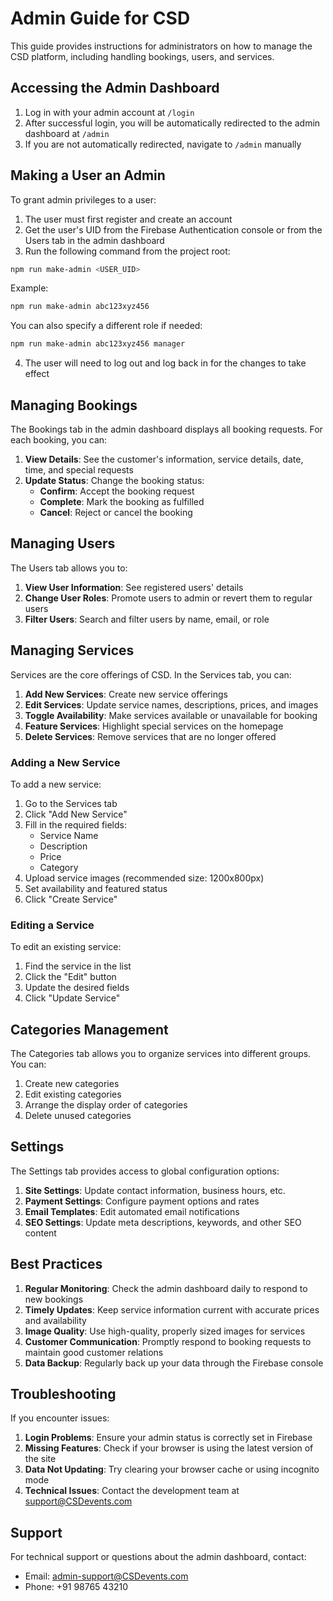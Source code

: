 # Admin Guide for CSD

This guide provides instructions for administrators on how to manage the CSD platform, including handling bookings, users, and services.

## Accessing the Admin Dashboard

1. Log in with your admin account at `/login`
2. After successful login, you will be automatically redirected to the admin dashboard at `/admin`
3. If you are not automatically redirected, navigate to `/admin` manually

## Making a User an Admin

To grant admin privileges to a user:

1. The user must first register and create an account
2. Get the user's UID from the Firebase Authentication console or from the Users tab in the admin dashboard
3. Run the following command from the project root:

```bash
npm run make-admin <USER_UID>
```

Example:
```bash
npm run make-admin abc123xyz456
```

You can also specify a different role if needed:
```bash
npm run make-admin abc123xyz456 manager
```

4. The user will need to log out and log back in for the changes to take effect

## Managing Bookings

The Bookings tab in the admin dashboard displays all booking requests. For each booking, you can:

1. **View Details**: See the customer's information, service details, date, time, and special requests
2. **Update Status**: Change the booking status:
   - **Confirm**: Accept the booking request
   - **Complete**: Mark the booking as fulfilled
   - **Cancel**: Reject or cancel the booking

## Managing Users

The Users tab allows you to:

1. **View User Information**: See registered users' details
2. **Change User Roles**: Promote users to admin or revert them to regular users
3. **Filter Users**: Search and filter users by name, email, or role

## Managing Services

Services are the core offerings of CSD. In the Services tab, you can:

1. **Add New Services**: Create new service offerings
2. **Edit Services**: Update service names, descriptions, prices, and images
3. **Toggle Availability**: Make services available or unavailable for booking
4. **Feature Services**: Highlight special services on the homepage
5. **Delete Services**: Remove services that are no longer offered

### Adding a New Service

To add a new service:

1. Go to the Services tab
2. Click "Add New Service"
3. Fill in the required fields:
   - Service Name
   - Description
   - Price
   - Category
4. Upload service images (recommended size: 1200x800px)
5. Set availability and featured status
6. Click "Create Service"

### Editing a Service

To edit an existing service:

1. Find the service in the list
2. Click the "Edit" button
3. Update the desired fields
4. Click "Update Service"

## Categories Management

The Categories tab allows you to organize services into different groups. You can:

1. Create new categories
2. Edit existing categories
3. Arrange the display order of categories
4. Delete unused categories

## Settings

The Settings tab provides access to global configuration options:

1. **Site Settings**: Update contact information, business hours, etc.
2. **Payment Settings**: Configure payment options and rates
3. **Email Templates**: Edit automated email notifications
4. **SEO Settings**: Update meta descriptions, keywords, and other SEO content

## Best Practices

1. **Regular Monitoring**: Check the admin dashboard daily to respond to new bookings
2. **Timely Updates**: Keep service information current with accurate prices and availability
3. **Image Quality**: Use high-quality, properly sized images for services
4. **Customer Communication**: Promptly respond to booking requests to maintain good customer relations
5. **Data Backup**: Regularly back up your data through the Firebase console

## Troubleshooting

If you encounter issues:

1. **Login Problems**: Ensure your admin status is correctly set in Firebase
2. **Missing Features**: Check if your browser is using the latest version of the site
3. **Data Not Updating**: Try clearing your browser cache or using incognito mode
4. **Technical Issues**: Contact the development team at support@CSDevents.com

## Support

For technical support or questions about the admin dashboard, contact:
- Email: admin-support@CSDevents.com
- Phone: +91 98765 43210 